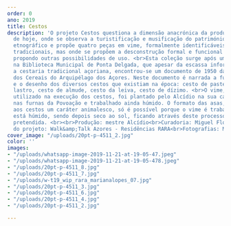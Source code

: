 ```yaml
---
order: 0
ano: 2019
title: Cestos
description: 'O projeto Cestos questiona a dimensão anacrónica da produção artesanal
  de hoje, onde se observa a turistificação e musificação do património cultural e
  etnográfico e propõe quatro peças em vime, formalmente identificáveis com os cestos
  tradicionais, mas onde se propõem a desconstrução formal e funcional das alças,
  propondo outras possibilidades de uso. <br>Esta coleção surge após uma pesquisa
  na Biblioteca Municipal de Ponta Delgada, que apesar da escassa informação sobre
  a cestaria tradicional açoriana, encontrou-se um documento de 1950 da Comissão Reguladora
  dos Cereais do Arquipélago dos Açores. Neste documento é narrada a funcionalidade
  e o desenho dos diversos cestos que existiam na época: cesto de pastel, cesto de
  lastro, cesto de almude, cesto da leiva, cesto de dízimo. <br>O vime, tradicionalmente
  utilizado na execução dos cestos, foi plantado pelo Alcídio na sua casa, cozido
  nas furnas da Povoação e trabalhado ainda húmido. O formato das asas, que confere
  aos cestos um caráter animalesco, só é possível porque o vime é trabalhado enquanto
  está húmido, sendo depois seco ao sol, ficando através deste processo com a forma
  pretendida. <br><br>Produção: mestre Alcídio<br>Curadoria: Miguel Flor<br>Contexto
  do projeto: Walk&amp;Talk Azores - Residências RARA<br>Fotografias: Mariana Lidl<br>'
cover_image: "/uploads/20pt-p-4511_2.jpg"
color: ''
images:
- "/uploads/whatsapp-image-2019-11-21-at-19-05-47.jpeg"
- "/uploads/whatsapp-image-2019-11-21-at-19-05-478.jpeg"
- "/uploads/20pt-p-4511_8.jpg"
- "/uploads/20pt-p-4511_7.jpg"
- "/uploads/w-t19_wip_rara_marianalopes_07.jpg"
- "/uploads/20pt-p-4511_3.jpg"
- "/uploads/20pt-p-4511_6.jpg"
- "/uploads/20pt-p-4511_4.jpg"
- "/uploads/20pt-p-4511_2.jpg"

---
```

